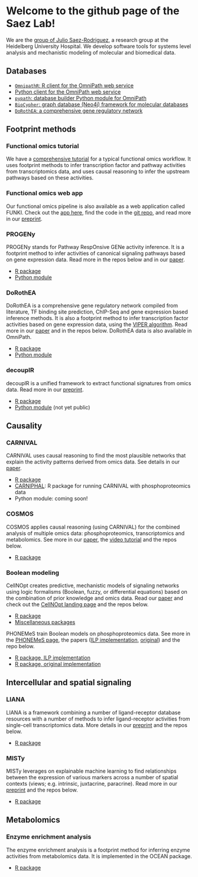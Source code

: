 # Welcome to the github page of the Saez Lab!

We are the [group of Julio Saez-Rodriguez][1], a research group at the
Heidelberg University Hospital. We develop software tools for systems level
analysis and mechanistic modeling of molecular and biomedical data.

## Databases

* [`OmnipathR`: R client for the OmniPath web service][2]
* [Python client for the OmniPath web service][3]
* [`pypath`: database builder Python module for OmniPath][4]
* [`BioCypher`: graph database (Neo4j) framework for molecular databases][5]
* [`DoRothEA`: a comprehensive gene regulatory network][9]

## Footprint methods

### Functional omics tutorial

We have a [comprehensive tutorial][19] for a typical functional omics workflow.
It uses footprint methods to infer transcription factor and pathway
activities from transcriptomics data, and uses causal reasoning to infer
the upstream pathways based on these activities.

### Functional omics web app

Our functional omics pipeline is also available as a web application called
FUNKI. Check out the [app here][27], find the code in the [git repo][28],
and read more in our [preprint][29].

### PROGENy

PROGENy stands for Pathway RespOnsive GENe activity inference. It is a
footprint method to infer activities of canonical signaling pathways based
on gene expression data. Read more in the repos below and in our [paper][8].

* [R package][6]
* [Python module][7]

### DoRothEA

DoRothEA is a comprehensive gene regulatory network compiled from literature,
TF binding site prediction, ChIP-Seq and gene expression based inference
methods. It is also a footprint method to infer transcription factor
activities based on gene expression data, using the [VIPER algorithm][11].
Read more in our [paper][12] and in the repos below. DoRothEA data is also
available in OmniPath.

* [R package][9]
* [Python module][10]

### decouplR

decouplR is a unified framework to extract functional signatures from omics
data. Read more in our [preprint][15].

* [R package][13]
* [Python module][14] (not yet public)

## Causality

### CARNIVAL

CARNIVAL uses causal reasoning to find the most plausible networks that
explain the activity patterns derived from omics data. See details in our
[paper][16].

* [R package][17]
* [CARNIPHAL][18]: R package for running CARNIVAL with phosphoproteomics data
* Python module: coming soon!

### COSMOS

COSMOS applies causal reasoning (using CARNIVAL) for the combined analysis
of multiple omics data: phosphoproteomics, transcriptomics and metabolomics.
See more in our [paper][24], the [video tutorial][25] and the repos below.

* [R package][26]

### Boolean modeling

CellNOpt creates predictive, mechanistic models of signaling networks using
logic formalisms (Boolean, fuzzy, or differential equations) based on the
combination of prior knowledge and omics data. Read our [paper][30] and
check out the [CellNOpt landing page][31] and the repos below.

* [R package][32]
* [Miscellaneous packages][33]

PHONEMeS train Boolean models on phosphoproteomics data. See more in the
[PHONEMeS page][34], the papers ([ILP implementation][35], [original][36])
and the repo below.

* [R package, ILP implementation][37]
* [R package, original implementation][38]

## Intercellular and spatial signaling

### LIANA

LIANA is a framework combining a number of ligand-receptor database
resources with a number of methods to infer ligand-receptor activities from
single-cell transcriptomics data. More details in our [preprint][20] and
the repos below.

* [R package][21]

### MISTy

MISTy leverages on explainable machine learning to find relationships between
the expression of various markers across a number of spatial contexts (views;
e.g. intrinsic, juxtacrine, paracrine). Read more in our [preprint][22] and
the repos below.

* [R package][23]

## Metabolomics

### Enzyme enrichment analysis

The enzyme enrichment analysis is a footprint method for inferring enzyme
activities from metabolomics data. It is implemented in the OCEAN package.

* [R package][39]

[1]: https://saezlab.org/
[2]: /OmnipathR
[3]: /omnipath
[4]: /BioCypher
[5]: /pypath
[6]: /progeny
[7]: /progeny-py
[8]: https://www.nature.com/articles/s41467-017-02391-6
[9]: /dorothea
[10]: /dorothea-py
[11]: https://www.nature.com/articles/ng.3593
[12]: https://doi.org/10.1101/gr.240663.118
[13]: /decouplR
[14]: /decoupler-py
[15]: https://doi.org/10.1101/2021.11.04.467271
[16]: https://www.nature.com/articles/s41540-019-0118-z
[17]: /CARNIVAL
[18]: /CARNIPHAL
[19]: /transcriptutorial
[20]: https://www.biorxiv.org/content/10.1101/2021.05.21.445160v1
[21]: /liana
[22]: https://doi.org/10.1101/2020.05.08.084145
[23]: /mistyR
[24]: https://www.embopress.org/doi/full/10.15252/msb.20209730
[25]: https://embl-ebi.cloud.panopto.eu/Panopto/Pages/Viewer.aspx?id=318f7091-b6bf-44ee-939f-adb10121fc1b
[26]: /cosmosR
[27]: https://saezlab.github.io/ShinyFUNKI/
[28]: /ShinyFUNKI
[29]: https://arxiv.org/abs/2109.05796
[30]: https://academic.oup.com/bioinformatics/article/36/16/4523/5855133
[31]: https://saezlab.github.io/CellNOptR/
[32]: /CellNOptR
[33]: /cellnopt
[34]: https://saezlab.github.io/PHONEMeS/
[35]: https://pubs.acs.org/doi/full/10.1021/acs.jproteome.0c00958
[36]: http://www.nature.com/articles/ncomms9033
[37]: /PHONEMeS-ILP
[38]: /PHONEMeS
[39]: /ocean
